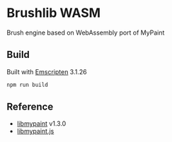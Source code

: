 # Brushlib WASM

Brush engine based on WebAssembly port of MyPaint

## Build

Built with [Emscripten](https://emscripten.org/docs/getting_started/downloads.html) 3.1.26

```sh
npm run build
```

## Reference

- [libmypaint](https://github.com/mypaint/libmypaint) v1.3.0
- [libmypaint.js](https://github.com/vitalipe/libmypaint.js)
